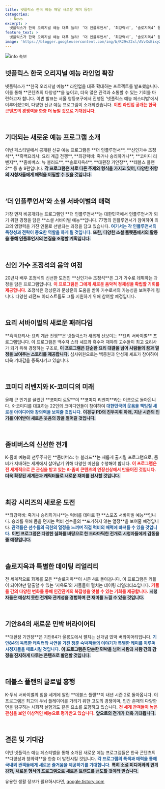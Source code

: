 ```yaml
---
title: 넷플릭스 한국 예능 매달 새로운 재미 등장!
categories:
  - News
excerpt: >
  넷플릭스가 한국 오리지널 예능 대폭 늘려! ‘더 인플루언서’, ‘최강럭비’, ‘솔로지옥4’ 등 9편을 공개하며 기대감을 높이고 있다. 다양한 스포츠 서바이벌부터 유머와 감동이 가득한 예능까지, 내년에도 계속되는 혁신이 궁금하다!
feature_text: >
  넷플릭스가 한국 오리지널 예능 대폭 늘려! ‘더 인플루언서’, ‘최강럭비’, ‘솔로지옥4’ 등 9편을 공개하며 기대감을 높이고 있다. 다양한 스포츠 서바이벌부터 유머와 감동이 가득한 예능까지, 내년에도 계속되는 혁신이 궁금하다!
image: 'https://blogger.googleusercontent.com/img/b/R29vZ2xl/AVvXsEixyZcFfHzMRdzZMjFBmAUKJYCLCGyLL1o632UiGVXcaFdKo_bkvkuCioo0uUKlGfBVcT3P84aROyZIXSBEx3Aw5nCQ3pTgDom1WDC4m8eifvWiAmWEEVb4x6G_l8C0QH225ldMjyaFvpxGEBGNO37VmDTDMHGhJPq73UglMfDca1-0aw/s1600/blogspot.png'
---
```


<p><img src="https://blogger.googleusercontent.com/img/b/R29vZ2xl/AVvXsEixyZcFfHzMRdzZMjFBmAUKJYCLCGyLL1o632UiGVXcaFdKo_bkvkuCioo0uUKlGfBVcT3P84aROyZIXSBEx3Aw5nCQ3pTgDom1WDC4m8eifvWiAmWEEVb4x6G_l8C0QH225ldMjyaFvpxGEBGNO37VmDTDMHGhJPq73UglMfDca1-0aw/s1600/blogspot.png" alt="info 속보" /></p>

<h2 data-ke-size="size26">넷플릭스 한국 오리지널 예능 라인업 확장</h2>

<p data-ke-size="size16">넷플릭스가 **한국 오리지널 예능** 라인업을 대폭 확대하는 프로젝트를 발표했습니다. 이를 통해 **콘텐츠의 다양성**을 높이고, 더욱 많은 관객과 소통할 수 있는 기회를 마련하고자 합니다. 이번 발표는 서울 영등포구에서 진행된 '넷플릭스 예능 페스티벌'에서 이루어졌으며, 다양한 신규 예능 프로그램이 소개되었습니다. <b><span style="color: #ee2323;">이번 라인업 공개는 한국 콘텐츠의 경쟁력을 한층 더 높일 것으로 기대됩니다.</span></b></p>

<p data-ke-size="size16">&nbsp;</p>

<h2 data-ke-size="size26">기대되는 새로운 예능 프로그램 소개</h2>

<p data-ke-size="size16">이번 페스티벌에서 공개된 신규 예능 프로그램은 **더 인플루언서**, **신인가수 조정석**, **흑백요리사: 요리 계급 전쟁**, **최강럭비: 죽거나 승리하거나**, **코미디 리벤지**, **좀비버스: 뉴 블러드**, **솔로지옥4**, **대환장 기안장**, **데블스 플랜2** 등 총 9편입니다. <b><span style="background-color: #21538527;">각 프로그램은 서로 다른 주제와 형식을 가지고 있어, 다양한 취향의 시청자들에게 매력을 어필할 수 있을 것입니다.</span></b></p>

<p data-ke-size="size16">&nbsp;</p>

<h2 data-ke-size="size26">‘더 인플루언서’와 소셜 서바이벌의 매력</h2>

<p data-ke-size="size16">가장 먼저 비공개되는 프로그램인 **더 인플루언서**는 대한민국에서 인플루언서가 되기 위한 경쟁을 담은 **소셜 서바이벌 예능**입니다. 77명의 인플루언서가 참여하여 최고의 영향력을 가진 인물로 선발되는 과정을 담고 있습니다. <b><span style="color: #1a5490;">여기서는 각 인플루언서의 독창성과 전략이 중요한 역할을 하게 될 것입니다.</span></b> <b><span style="background-color: #21538527;">또한, 다양한 소셜 플랫폼에서의 활동을 통해 인플루언서의 본질을 조명할 계획입니다.</span></b></p>

<p data-ke-size="size16">&nbsp;</p>

<h2 data-ke-size="size26">신인 가수 조정석의 음악 여정</h2>

<p data-ke-size="size16">20년차 배우 조정석의 신선한 도전인 **신인가수 조정석**은 그가 가수로 데뷔하는 과정을 담은 프로그램입니다. <b><span style="color: #ee2323;">이 프로그램은 그에게 새로운 음악적 정체성을 확립할 기회를 제공합니다.</span></b> 조정석은 정상훈과 문상훈의 도움을 받아 가수로서의 가능성을 보여주게 됩니다. 다양한 레전드 아티스트들도 그를 지원하기 위해 참여할 예정입니다.</p>

<p data-ke-size="size16">&nbsp;</p>

<h2 data-ke-size="size26">요리 서바이벌의 새로운 패러다임</h2>

<p data-ke-size="size16">**흑백요리사: 요리 계급 전쟁**은 넷플릭스가 새롭게 선보이는 **요리 서바이벌** 프로그램입니다. 이 프로그램은 백수저 스타 셰프와 흑수저 재야의 고수들이 최고 요리사가 되기 위해 경쟁하는 구조로, <b><span style="background-color: #21538527;">이 프로그램은 단순한 요리 대결을 넘어 사람들의 꿈과 열정을 보여주는 스토리를 제공합니다.</span></b> 심사위원으로는 백종원과 안성재 셰프가 참여하여 더욱 기대감을 증폭시키고 있습니다.</p>

<p data-ke-size="size16">&nbsp;</p>

<h2 data-ke-size="size26">코미디 리벤지와 K-코미디의 미래</h2>

<p data-ke-size="size16">올해 큰 인기를 끌었던 **코미디 로얄**이 **코미디 리벤지**라는 이름으로 돌아옵니다. K-코미디를 대표하는 22인의 코미디언들이 참여하여 <b><span style="color: #1a5490;">대한민국의 웃음을 책임질 새로운 아이디어와 창의력을 보여줄 것입니다.</span></b> <b><span style="background-color: #21538527;">이경규 PD의 진두지휘 아래, 지난 시즌의 인기를 이어받아 새로운 웃음의 장을 열어갈 것입니다.</span></b></p>

<p data-ke-size="size16">&nbsp;</p>

<h2 data-ke-size="size26">좀비버스의 신선한 전개</h2>

<p data-ke-size="size16">K-좀비 예능의 선두주자인 **좀비버스: 뉴 블러드**는 새롭게 출시될 프로그램으로, 좀비가 지배하는 세계에서 살아남기 위해 다양한 미션을 수행해야 합니다. <b><span style="color: #ee2323;">이 프로그램은 전 세계적으로 큰 관심을 받고 있는 K-좀비 콘텐츠의 연장선상에서 만들어진 것입니다.</span></b> <b><span style="background-color: #21538527;">더욱 확장된 세계관과 캐릭터들로 새로운 재미를 선사할 것입니다.</span></b></p>

<p data-ke-size="size16">&nbsp;</p>

<h2 data-ke-size="size26">최강 시리즈의 새로운 도전</h2>

<p data-ke-size="size16">**최강럭비: 죽거나 승리하거나**는 럭비를 테마로 한 **스포츠 서바이벌 예능**입니다. 승리를 위해 몸을 던지는 럭비 선수들의 **포기하지 않는 열정**을 보여줄 예정입니다. <b><span style="color: #1a5490;">관객들은 선수들의 극한의 열정을 느끼며 직접 럭비의 매력에 빠져들 수 있을 것입니다.</span></b> <b><span style="background-color: #21538527;">이번 프로그램은 다양한 실화를 바탕으로 한 드라마틱한 전개로 시청자들에게 감동을 줄 예정입니다.</span></b></p>

<p data-ke-size="size16">&nbsp;</p>

<h2 data-ke-size="size26">솔로지옥과 특별한 데이팅 리얼리티</h2>

<p data-ke-size="size16">전 세계적으로 화제를 모은 **솔로지옥**이 시즌 4로 돌아옵니다. 이 프로그램은 커플이 되어야만 탈출할 수 있는 ‘지옥도’의 커플들이 펼치는 데이팅 리얼리티쇼입니다. <b><span style="color: #ee2323;">커플들 간의 다양한 변화를 통해 인간관계의 복잡성을 엿볼 수 있는 기회를 제공합니다.</span></b> <b><span style="background-color: #21538527;">시청자들은 예상치 못한 전개와 관계성을 경험하며 큰 재미를 느낄 수 있을 것입니다.</span></b></p>

<p data-ke-size="size16">&nbsp;</p>

<h2 data-ke-size="size26">기안84의 새로운 민박 버라이어티</h2>

<p data-ke-size="size16">**대환장 기안장**은 기안84가 울릉도에서 펼치는 신개념 민박 버라이어티입니다. <b><span style="color: #1a5490;">기안84의 독특한 캐릭터와 사연을 가진 청춘 숙박객들의 이야기가 특별한 케미를 이루며 시청자들을 매료시킬 것입니다.</span></b> <b><span style="background-color: #21538527;">이 프로그램은 단순한 민박을 넘어 사람과 사람 간의 감정을 진지하게 다루는 콘텐츠로 발전할 것입니다.</span></b></p>

<p data-ke-size="size16">&nbsp;</p>

<h2 data-ke-size="size26">데블스 플랜의 글로벌 흥행</h2>

<p data-ke-size="size16">K-두뇌 서바이벌의 힘을 세계에 알린 **데블스 플랜**이 내년 시즌 2로 돌아옵니다. 이 프로그램은 최고의 두뇌 플레이어를 가리기 위한 고도의 경쟁이며, 인간 존재의 다양한 면을 탐구하는 사회적 실험과도 같은 요소를 포함하고 있습니다. <b><span style="color: #ee2323;">전 세계 관객들이 높은 관심을 보인 이상적인 예능으로 평가받고 있습니다.</span></b> <b><span style="background-color: #21538527;">앞으로의 전개가 더욱 기대됩니다.</span></b></p>

<p data-ke-size="size16">&nbsp;</p>

<h2 data-ke-size="size26">결론 및 기대감</h2>

<p data-ke-size="size16">이번 넷플릭스 예능 페스티벌을 통해 소개된 새로운 예능 프로그램들은 한국 콘텐츠의 **다양성과 창의력**을 한층 더 발전시킬 것입니다. <b><span style="color: #1a5490;">각 프로그램의 특색과 매력을 통해 국내외 관객들에게 새로운 즐거움을 제공하기를 기대합니다.</span></b> <b><span style="background-color: #21538527;">특히 소셜 미디어와의 연계 강화, 새로운 형식의 프로그램으로 새로운 트렌드를 선도할 것이라 믿습니다.</span></b></p>
유용한 생활 정보가 필요하시다면, <a href="https://qoogle.tistory.com" rel="dofollow">qoogle.tistory.com</a>


